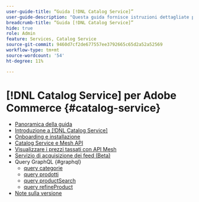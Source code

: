 ```yaml
---
user-guide-title: “Guida [!DNL Catalog Service]”
user-guide-description: "Questa guida fornisce istruzioni dettagliate per l’utilizzo di [!DNL Catalog Service] per Adobe Commerce."
breadcrumb-title: “Guida [!DNL Catalog Service]”
hide: true
role: Admin
feature: Services, Catalog Service
source-git-commit: 9460d7cf2de677557ee3792665c65d2a52a52569
workflow-type: tm+mt
source-wordcount: '54'
ht-degree: 11%

---
```


# [!DNL Catalog Service] per Adobe Commerce {#catalog-service}

- [Panoramica della guida](guide-overview.md)
- [Introduzione a [!DNL Catalog Service]](overview.md)
- [Onboarding e installazione](installation.md)
- [Catalog Service e Mesh API](mesh.md)
- [Visualizzare i prezzi tassati con API Mesh](taxes.md)
- [Servizio di acquisizione dei feed (Beta)](feed-ingestion.md)
- Query GraphQL {#graphql}
   - [query categorie](https://developer.adobe.com/commerce/services/graphql/catalog-service/categories/)
   - [query prodotti](https://developer.adobe.com/commerce/services/graphql/catalog-service/products/)
   - [query productSearch](https://developer.adobe.com/commerce/services/graphql/catalog-service/product-search/)
   - [query refineProduct](https://developer.adobe.com/commerce/services/graphql/catalog-service/refine-product/)
- [Note sulla versione](release-notes.md)
